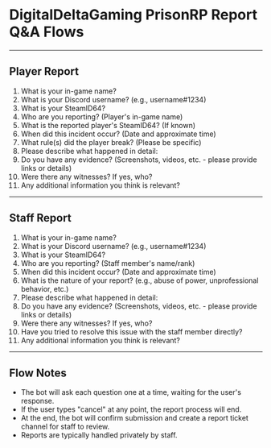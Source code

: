 # DigitalDeltaGaming PrisonRP Report Q&A Flows

---

## Player Report
1. What is your in-game name?
2. What is your Discord username? (e.g., username#1234)
3. What is your SteamID64?
4. Who are you reporting? (Player's in-game name)
5. What is the reported player's SteamID64? (If known)
6. When did this incident occur? (Date and approximate time)
7. What rule(s) did the player break? (Please be specific)
8. Please describe what happened in detail:
9. Do you have any evidence? (Screenshots, videos, etc. - please provide links or details)
10. Were there any witnesses? If yes, who?
11. Any additional information you think is relevant?

---

## Staff Report
1. What is your in-game name?
2. What is your Discord username? (e.g., username#1234)
3. What is your SteamID64?
4. Who are you reporting? (Staff member's name/rank)
5. When did this incident occur? (Date and approximate time)
6. What is the nature of your report? (e.g., abuse of power, unprofessional behavior, etc.)
7. Please describe what happened in detail:
8. Do you have any evidence? (Screenshots, videos, etc. - please provide links or details)
9. Were there any witnesses? If yes, who?
10. Have you tried to resolve this issue with the staff member directly?
11. Any additional information you think is relevant?

---

## Flow Notes
- The bot will ask each question one at a time, waiting for the user's response.
- If the user types "cancel" at any point, the report process will end.
- At the end, the bot will confirm submission and create a report ticket channel for staff to review.
- Reports are typically handled privately by staff. 